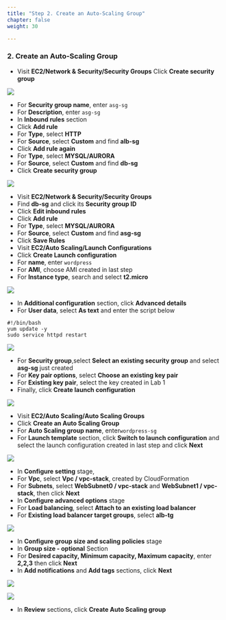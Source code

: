 ```yaml
---
title: "Step 2. Create an Auto-Scaling Group"
chapter: false
weight: 30

---
```


### 2. Create an Auto-Scaling Group

* Visit **EC2/Network & Security/Security Groups**
    Click **Create security group**

![](/images/lab2-7.png)

* For **Security group name**, enter `asg-sg`
* For **Description**, enter `asg-sg`
* In **Inbound rules** section
* Click **Add rule**
* For **Type**, select **HTTP**
* For **Source**, select **Custom** and find **alb-sg**
* Click **Add rule again**
* For **Type**, select **MYSQL/AURORA**
* For **Source**, select **Custom** and find **db-sg**
* Click **Create security group**

![](/images/lab2-8.png)

* Visit **EC2/Network & Security/Security Groups**
* Find **db-sg** and click its **Security group ID**
* Click **Edit inbound rules**
* Click **Add rule**
* For **Type**, select **MYSQL/AURORA**
* For **Source**, select **Custom** and find **asg-sg**
* Click **Save Rules**
* Visit **EC2/Auto Scaling/Launch Configurations** 
* Click **Create Launch configuration**
* For **name**, enter `wordpress`
* For **AMI**, choose AMI created in last step
* For **Instance type**, search and select **t2.micro**

![](/images/lab2-9.png)

* In **Additional configuration** section, click **Advanced details**
* For **User data**, select **As text** and enter the script below
```
#!/bin/bash
yum update -y
sudo service httpd restart
```

![](/images/lab2-10.png)

* For **Security group**,select **Select an existing security group** and select **asg-sg** just created
* For **Key pair options**, select **Choose an existing key pair**
* For **Existing key pair**, select the key created in Lab 1
* Finally, click **Create launch configuration**

![](/images/lab2-11.png)

* Visit **EC2/Auto Scaling/Auto Scaling Groups**
* Click **Create an Auto Scaling Group**
* For **Auto Scaling group name**, enter` wordpress-sg `
* For **Launch template** section, click **Switch to launch configuration** and select the launch configuration created in last step and click **Next** 

![](/images/lab2-12.png)

* In **Configure setting** stage,
* For **Vpc**, select **Vpc / vpc-stack**, created by CloudFormation
* For **Subnets**, select **WebSubnet0 / vpc-stack** and **WebSubnet1 / vpc-stack**, then click **Next**
* In **Configure advanced options** stage
* For **Load balancing**, select **Attach to an existing load balancer**
* For **Existing load balancer target groups**, select **alb-tg**

![](/images/lab2-13.png)

* In **Configure group size and scaling policies** stage
* In **Group size - optional** Section
* For **Desired capacity, Minimum capacity, Maximum capacity**, enter **2,2,3**  then click **Next**
* In **Add notifications** and **Add tags** sections, click **Next**

![](/images/lab2-14.png)

![](/images/lab2-15.png)

* In **Review** sections, click **Create Auto Scaling group** 

